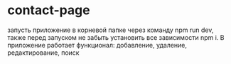 # contact-page
запусть приложениe в корневой папке через команду npm run dev, также перед запуском не забыть установить все зависимости npm i.
В приложение работает функционал: добавление, удаление, редактирование, поиск
